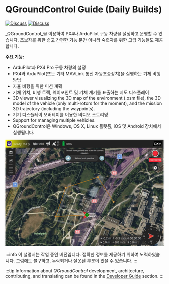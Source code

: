 # QGroundControl Guide (Daily Builds)

[![Discuss](https://img.shields.io/badge/discuss-px4-ff69b4.svg)](http://discuss.px4.io/c/qgroundcontrol/qgroundcontrol-usage)
[![Discuss](https://img.shields.io/badge/discuss-ardupilot-ff69b4.svg)](http://discuss.ardupilot.org/c/ground-control-software/qgroundcontrol)

_QGroundControl_을 이용하여 PX4나 ArduPilot 구동 차량을 설정하고 운행할 수 있습니다.
초보자를 위한 쉽고 간편한 기능 뿐만 아니라 숙련자를 위한 고급 기능들도 제공합니다.

**주요 기능:**

- ArduPilot과 PX4 Pro 구동 차량의 설정
- PX4와 ArduPilot(또는 기타 MAVLink 통신 자동조종장치)을 실행하는 기체 비행 방법
- 자율 비행을 위한 미션 계획
- 기체 위치, 비행 트랙, 웨이포인트 및 기체 계기를 표출하는 지도 디스플레이
- 3D viewer visualizing the 3D map of the environment (.osm file), the 3D model of the vehicle (only multi-rotors for the moment), and the mission 3D trajectory (including the waypoints).
- 기기 디스플레이 오버레이를 이용한 비디오 스트리밍
- Support for managing multiple vehicles.
- QGroundControl은 Windows, OS X, Linux 플랫폼, iOS 및 Android 장치에서 실행됩니다.

![](../../assets/quickstart/connected_vehicle.jpg)

:::info
이 설명서는 작업 중인 버전입니다.
정확한 정보를 제공하기 위하여 노력하였습니다. 그럼에도 불구하고, 누락되거나 잘못된 부분이 있을 수 있습니다.
:::

:::tip
Information about _QGroundControl_ development, architecture, contributing, and translating can be found in the [Developer Guide](../qgc-dev-guide/index.md) section.
:::
